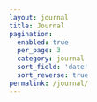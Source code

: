 ```yaml
---
layout: journal
title: Journal
pagination:
  enabled: true
  per_page: 3
  category: journal
  sort_field: 'date'
  sort_reverse: true
permalink: /journal/
---
```

